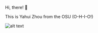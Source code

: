 Hi, there! 👋 

This is Yahui Zhou from the OSU (O-H-I-O!)

![alt text](https://user-images.githubusercontent.com/119001848/204346858-3d565624-5932-446f-9847-d9486ad91b31.png)




